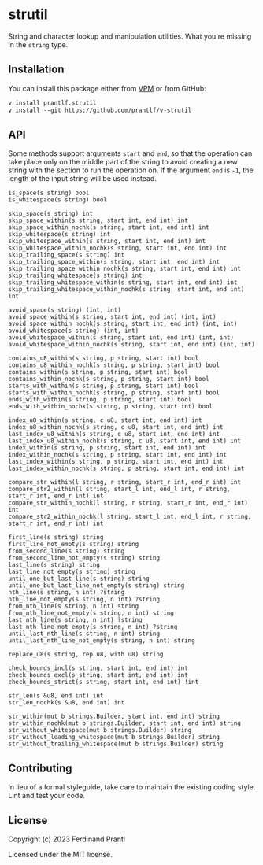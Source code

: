 # strutil

String and character lookup and manipulation utilities. What you're missing in the `string` type.

## Installation

You can install this package either from [VPM] or from GitHub:

```txt
v install prantlf.strutil
v install --git https://github.com/prantlf/v-strutil
```

## API

Some methods support arguments `start` and `end`, so that the operation can take place only on the middle part of the string to avoid creating a new string with the section to run the operation on. If the argument `end` is `-1`, the length of the input string will be used instead.

    is_space(s string) bool
    is_whitespace(s string) bool

    skip_space(s string) int
    skip_space_within(s string, start int, end int) int
    skip_space_within_nochk(s string, start int, end int) int
    skip_whitespace(s string) int
    skip_whitespace_within(s string, start int, end int) int
    skip_whitespace_within_nochk(s string, start int, end int) int
    skip_trailing_space(s string) int
    skip_trailing_space_within(s string, start int, end int) int
    skip_trailing_space_within_nochk(s string, start int, end int) int
    skip_trailing_whitespace(s string) int
    skip_trailing_whitespace_within(s string, start int, end int) int
    skip_trailing_whitespace_within_nochk(s string, start int, end int) int

    avoid_space(s string) (int, int)
    avoid_space_within(s string, start int, end int) (int, int)
    avoid_space_within_nochk(s string, start int, end int) (int, int)
    avoid_whitespace(s string) (int, int)
    avoid_whitespace_within(s string, start int, end int) (int, int)
    avoid_whitespace_within_nochk(s string, start int, end int) (int, int)

    contains_u8_within(s string, p string, start int) bool
    contains_u8_within_nochk(s string, p string, start int) bool
    contains_within(s string, p string, start int) bool
    contains_within_nochk(s string, p string, start int) bool
    starts_with_within(s string, p string, start int) bool
    starts_with_within_nochk(s string, p string, start int) bool
    ends_with_within(s string, p string, start int) bool
    ends_with_within_nochk(s string, p string, start int) bool

    index_u8_within(s string, c u8, start int, end int) int
    index_u8_within_nochk(s string, c u8, start int, end int) int
    last_index_u8_within(s string, c u8, start int, end int) int
    last_index_u8_within_nochk(s string, c u8, start int, end int) int
    index_within(s string, p string, start int, end int) int
    index_within_nochk(s string, p string, start int, end int) int
    last_index_within(s string, p string, start int, end int) int
    last_index_within_nochk(s string, p string, start int, end int) int

    compare_str_within(l string, r string, start_r int, end_r int) int
    compare_str2_within(l string, start_l int, end_l int, r string, start_r int, end_r int) int
    compare_str_within_nochk(l string, r string, start_r int, end_r int) int
    compare_str2_within_nochk(l string, start_l int, end_l int, r string, start_r int, end_r int) int

    first_line(s string) string
    first_line_not_empty(s string) string
    from_second_line(s string) string
    from_second_line_not_empty(s string) string
    last_line(s string) string
    last_line_not_empty(s string) string
    until_one_but_last_line(s string) string
    until_one_but_last_line_not_empty(s string) string
    nth_line(s string, n int) ?string
    nth_line_not_empty(s string, n int) ?string
    from_nth_line(s string, n int) string
    from_nth_line_not_empty(s string, n int) string
    last_nth_line(s string, n int) ?string
    last_nth_line_not_empty(s string, n int) ?string
    until_last_nth_line(s string, n int) string
    until_last_nth_line_not_empty(s string, n int) string

    replace_u8(s string, rep u8, with u8) string

    check_bounds_incl(s string, start int, end int) int
    check_bounds_excl(s string, start int, end int) int
    check_bounds_strict(s string, start int, end int) !int

    str_len(s &u8, end int) int
    str_len_nochk(s &u8, end int) int

    str_within(mut b strings.Builder, start int, end int) string
    str_within_nochk(mut b strings.Builder, start int, end int) string
    str_without_whitespace(mut b strings.Builder) string
    str_without_leading_whitespace(mut b strings.Builder) string
    str_without_trailing_whitespace(mut b strings.Builder) string

## Contributing

In lieu of a formal styleguide, take care to maintain the existing coding style. Lint and test your code.

## License

Copyright (c) 2023 Ferdinand Prantl

Licensed under the MIT license.

[VPM]: https://vpm.vlang.io/packages/prantlf.strutil
